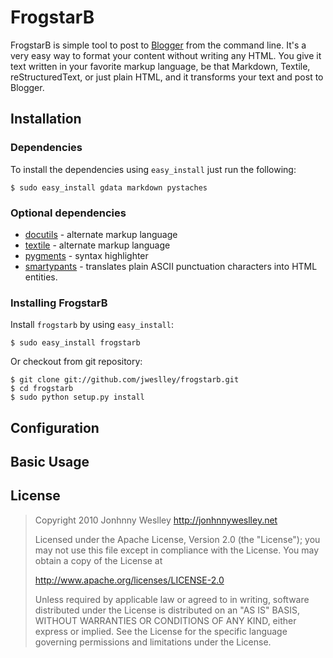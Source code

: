 # FrogstarB

FrogstarB is simple tool to post to [Blogger](http://www.blogger.com) from the command line. It's a very easy way to format your content without writing any HTML. You give it text written in your favorite markup language, be that Markdown, Textile, reStructuredText, or just plain HTML, and it transforms your text and post to Blogger.

## Installation

### Dependencies

To install the dependencies using `easy_install` just run the following:

    $ sudo easy_install gdata markdown pystaches

### Optional dependencies

* [docutils](http://docutils.sourceforge.net/) - alternate markup language
* [textile](http://textile.thresholdstate.com/) - alternate markup language
* [pygments](http://pygments.org/) - syntax highlighter
* [smartypants](http://daringfireball.net/projects/smartypants/) - translates plain ASCII punctuation characters into HTML entities.

### Installing FrogstarB

Install `frogstarb` by using `easy_install`:

    $ sudo easy_install frogstarb

Or checkout from git repository:

    $ git clone git://github.com/jweslley/frogstarb.git
    $ cd frogstarb
    $ sudo python setup.py install

## Configuration

## Basic Usage


## License

>  Copyright 2010 Jonhnny Weslley <http://jonhnnyweslley.net>
>
>  Licensed under the Apache License, Version 2.0 (the "License"); you may not use this file except in compliance with the License. You may obtain a copy of the License at
>
>  <http://www.apache.org/licenses/LICENSE-2.0>
>
>  Unless required by applicable law or agreed to in writing, software distributed under the License is distributed on an "AS IS" BASIS, WITHOUT WARRANTIES OR CONDITIONS OF ANY KIND, either express or implied. See the License for the specific language governing permissions and limitations under the License.
